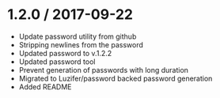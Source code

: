 # 1.2.0 / 2017-09-22

  * Update password utility from github
  * Stripping newlines from the password
  * Updated password to v.1.2.2
  * Updated password tool
  * Prevent generation of passwords with long duration
  * Migrated to Luzifer/password backed password generation
  * Added README

